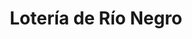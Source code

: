---
title: "Lotería de Río Negro"
url: /distrito-vecinal-noreste/loteria-de-rio-negro/
shop: lotería
---